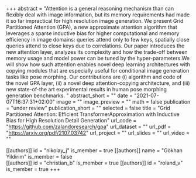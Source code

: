 +++ 
abstract = "Attention is a general reasoning mechanism than can flexibly deal with image information, but its memory requirements had made it so far impractical for high resolution image generation. We present Grid Partitioned Attention (GPA), a new approximate attention algorithm that leverages a sparse inductive bias for higher computational and memory efficiency in image domains: queries attend only to few keys, spatially close queries attend to close keys due to correlations. Our paper introduces the new attention layer, analyzes its complexity and how the trade-off between memory usage and model power can be tuned by the hyper-parameters.We will show how such attention enables novel deep learning architectures with copying modules that are especially useful for conditional image generation tasks like pose morphing. Our contributions are (i) algorithm and code of the novel GPA layer, (ii) a novel deep attention-copying architecture, and (iii) new state-of-the art experimental results in human pose morphing generation benchmarks. "
abstract_short = "" 
date = "2021-07-07T16:37:31+02:00" 
image = "" 
image_preview = ""
math = false 
publication = "under review" 
publication_short = "" 
selected = false 
title = "Grid Partitioned Attention: Efficient TransformerApproximation with Inductive Bias for High Resolution Detail Generation" 
url_code = "https://github.com/zalandoresearch/gpa"
url_dataset = "" 
url_pdf = "https://arxiv.org/pdf/2107.03742" 
url_project = "" 
url_slides = "" 
url_video = ""

[[authors]] 
id = "nikolay_j" 
is_member = true 
[[authors]] 
name = "Gökhan Yildirim" 
is_member = false  
[[authors]] 
id = "christian_b" 
is_member = true 
[[authors]] 
id = "roland_v" 
is_member = true
+++
